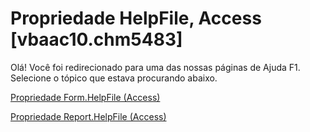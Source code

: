 
# Propriedade HelpFile, Access [vbaac10.chm5483]

Olá! Você foi redirecionado para uma das nossas páginas de Ajuda F1. Selecione o tópico que estava procurando abaixo.

[Propriedade Form.HelpFile (Access)](http://msdn.microsoft.com/library/72b416b1-5257-9560-ebc0-625abc3f7e85%28Office.15%29.aspx)

[Propriedade Report.HelpFile (Access)](http://msdn.microsoft.com/library/cfab3009-c8e1-5f56-020a-e0a972e0de50%28Office.15%29.aspx)


